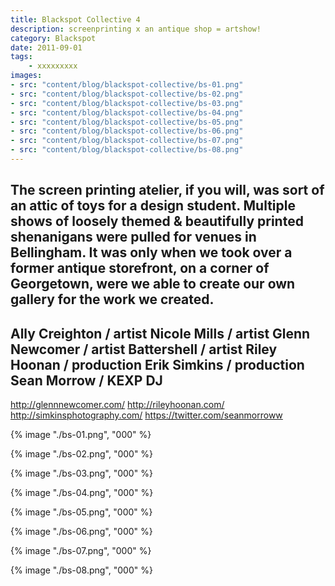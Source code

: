 ```yaml
---
title: Blackspot Collective 4
description: screenprinting x an antique shop = artshow!
category: Blackspot
date: 2011-09-01
tags: 
    - xxxxxxxxx
images: 
- src: "content/blog/blackspot-collective/bs-01.png"
- src: "content/blog/blackspot-collective/bs-02.png"
- src: "content/blog/blackspot-collective/bs-03.png"
- src: "content/blog/blackspot-collective/bs-04.png"
- src: "content/blog/blackspot-collective/bs-05.png"
- src: "content/blog/blackspot-collective/bs-06.png"
- src: "content/blog/blackspot-collective/bs-07.png"
- src: "content/blog/blackspot-collective/bs-08.png"
---
```



The screen printing atelier, if you will, was sort of an attic of toys for a design student. Multiple shows of loosely themed & beautifully printed shenanigans were pulled for venues in Bellingham. It was only when we took over a former antique storefront, on a corner of Georgetown, were we able to create our own gallery for the work we created. 
-
Ally Creighton / artist
Nicole Mills / artist
Glenn Newcomer / artist
Battershell / artist
Riley Hoonan / production
Erik Simkins / production
Sean Morrow / KEXP DJ
-

http://glennnewcomer.com/
http://rileyhoonan.com/
http://simkinsphotography.com/
https://twitter.com/seanmorroww



<div class="two-column">

{% image "./bs-01.png", "000" %} 

{% image "./bs-02.png", "000" %} 

{% image "./bs-03.png", "000" %} 

{% image "./bs-04.png", "000" %} 

{% image "./bs-05.png", "000" %} 

{% image "./bs-06.png", "000" %} 

{% image "./bs-07.png", "000" %} 

{% image "./bs-08.png", "000" %} 


</div>
